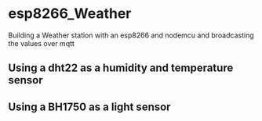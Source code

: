# esp8266_Weather
Building a Weather station with an esp8266 and nodemcu and broadcasting the values over mqtt

## Using a dht22 as a humidity and temperature sensor
## Using a BH1750 as a light sensor
